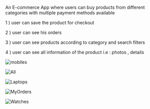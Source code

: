 An E-commerce App where users can buy products from different categories with multiple payment methods available 

1 ) user can save the product for checkout

2 ) user can see his orders 

3 ) user can see products according to category and search filters

4 ) user can see all information of the product i.e : photos , details

![mobiles](https://user-images.githubusercontent.com/71667923/123842454-6c157280-d92e-11eb-9430-e7003d93c903.jpeg)

![All](https://user-images.githubusercontent.com/71667923/123842397-5acc6600-d92e-11eb-9b4a-1e70bca2beb9.jpeg)

![Laptops](https://user-images.githubusercontent.com/71667923/123842492-77689e00-d92e-11eb-95a8-e01552d8a9c9.jpeg)

![MyOrders](https://user-images.githubusercontent.com/71667923/123842509-7e8fac00-d92e-11eb-81ca-0572e2c50e9b.jpeg)

![Watches](https://user-images.githubusercontent.com/71667923/123842570-8c453180-d92e-11eb-892e-395f1e8913ed.jpeg)


